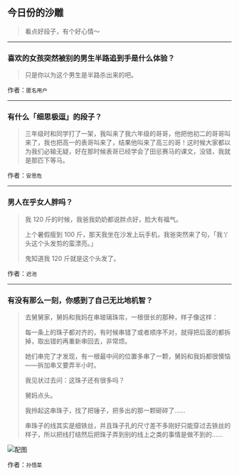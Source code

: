 ## 今日份的沙雕

> 看点好段子，有个好心情～


 
---

### 喜欢的女孩突然被别的男生半路追到手是什么体验？

> 只是你以为这个男生是半路杀出来的吧。


作者：`匿名用户`

---

### 有什么「细思极逗」的段子？

> 三年级时和同学打了一架，我叫来了我六年级的哥哥，他把他初二的哥哥叫来了，我也把高一的表哥叫来了，结果他叫来了高三的哥！这时候大家都以为我们必输无疑，好在那时候表哥已经学会了田忌赛马的课文，没错，我就是那匹下等马。


作者：`安思危`

---

### 男人在乎女人胖吗？

> 我 120 斤的时候，我爸我奶奶都说胖点好，脸大有福气。
> 
> 上个暑假瘦到 100 斤，那天我坐在沙发上玩手机，我爸突然来了句，「我丫头这个头发剪的蛮漂亮。」
> 
> 鬼知道我 120 斤就是这个头发了。


作者：`迟池`

---

### 有没有那么一刻，你感到了自己无比地机智？

> 去舅舅家，舅妈和我妈在串玻璃珠帘，一根很长的那种，样子像这样：
> 
> 每一条上的珠子都对齐的，有时候串错了或者顺序不对，就得把后面的都拆掉，取出错的再重新串回去，非常烦。
> 
> 她们串完了才发现，有一根最中间的位置多串了一颗，舅妈和我妈都很懊恼——拆加串又要弄半小时。
> 
> 我见状过去问：这珠子还有很多吗？
> 
> 舅妈点头。
> 
> 我拎起这串珠子，找了把锤子，把多出的那一颗砸碎了……
> 
> 串珠子的线其实是细铁丝，并且珠子孔的尺寸差不多刚好只能穿过去铁丝的样子，所以把线打结然后把珠子弄到别的线上之类的事情是做不到的……



![配图](http://pic1.zhimg.com/70/v2-a8cb992756c30ed9fce85abb0610d7dc_b.jpg)


作者：`孙悟菜`